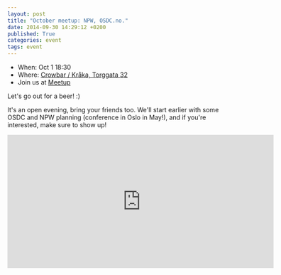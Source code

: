 ```yaml
---
layout: post
title: "October meetup: NPW, OSDC.no."
date: 2014-09-30 14:29:12 +0200
published: True
categories: event
tags: event
---
```


* When: Oct 1 18:30
* Where: [Crowbar / Kråka, Torggata 32](https://maps.google.com/maps?f=q&hl=en&q=Torggata+32%2C+Oslo%2C+no)
* Join us at [Meetup](https://www.meetup.com/Oslo-pm/events/210454212/)

Let&#39;s go out for a beer! :)

It&#39;s an open evening, bring your friends too. We&#39;ll start earlier with some OSDC and NPW planning (conference in Oslo in May!), and if you&#39;re interested, make sure to show up!

<iframe class="google-maps" src="https://www.google.com/maps/embed/v1/place?q=q=Torggata+32%2C+Oslo%2C+no&key=AIzaSyASIjsQVcDWLnkdszZ-yw13Qcs-iFk8Q4Y" width="600" height="300" frameborder="0" allowfullscreen></iframe>
